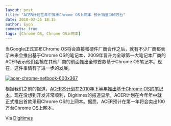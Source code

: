```yaml
---
layout: post
title: "ACER计划在年中推出Chrome OS上网本 预计销量100万台"
date: 2010-02-25 18:15
author: Eyon
comments: true
tags: [Chrome OS, Chrome OS上网本]
---
```

当Google正式宣布Chrome OS将会直接和硬件厂商合作之后，就有不少厂商都表示未来会推出基于Chrome OS的笔记本，2009年晋升为全球第一大笔记本厂商的ACER表示他们会抢在其他厂商的前面推出全球首款基于Chrome OS笔记本。现在，这件事情有了进一步的发展。

<a href="http://img.chromi.org/2009/12/acer-chrome-netbook-600x367.jpg">![acer-chrome-netbook-600x367](http://img.chromi.org/2009/12/acer-chrome-netbook-600x367-550x336.jpg "acer-chrome-netbook-600x367")</a>

根据我们之前的报道，[ACER本计划在2010年下半年推出基于Chrome OS的笔记本](http://www.chromi.org/archives/2311)。现在没想到开发非常顺利，Digitimes的报道显示，ACER计划在今年年中就正式推出首款采用Chrome OS的上网本。据悉，ACER预计在第一年将会卖出100万台Chrome OS上网本。

Via [Digitimes](http://www.digitimes.com/news/a20100224PD216.html)
